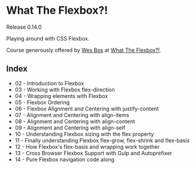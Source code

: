 # What The Flexbox?!
Release 0.14.0

Playing around with CSS Flexbox.

Course generously offered by [Wes Bos](http://wesbos.com/) at [What The Flexbox?!](https://flexbox.io/).

## Index
- 02 - Introduction to Flexbox
- 03 - Working with Flexbox flex-direction
- 04 - Wrapping elements with Flexbox
- 05 - Flexbox Ordering
- 06 - Flexbox Alignment and Centering with justify-content
- 07 - Alignment and Centering with align-items
- 08 - Alignment and Centering with align-content
- 09 - Alignment and Centering with align-self
- 10 - Understanding Flexbox sizing with the flex property
- 11 - Finally understanding Flexbox flex-grow, flex-shrink and flex-basis
- 12 - How Flexbox's flex-basis and wrapping work together
- 13 - Cross Browser Flexbox Support with Gulp and Autoprefixer
- 14 - Pure Flexbox navigation code along

